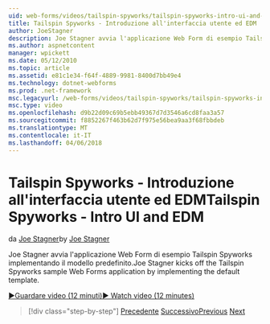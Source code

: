 ```yaml
---
uid: web-forms/videos/tailspin-spyworks/tailspin-spyworks-intro-ui-and-edm
title: Tailspin Spyworks - Introduzione all'interfaccia utente ed EDM | Documenti Microsoft
author: JoeStagner
description: Joe Stagner avvia l'applicazione Web Form di esempio Tailspin Spyworks implementando il modello predefinito.
ms.author: aspnetcontent
manager: wpickett
ms.date: 05/12/2010
ms.topic: article
ms.assetid: e81c1e34-f64f-4889-9981-8400d7bb49e4
ms.technology: dotnet-webforms
ms.prod: .net-framework
msc.legacyurl: /web-forms/videos/tailspin-spyworks/tailspin-spyworks-intro-ui-and-edm
msc.type: video
ms.openlocfilehash: d9b22d09c69b5ebb49367d7d3546a6cd8faa3a57
ms.sourcegitcommit: f8852267f463b62d7f975e56bea9aa3f68fbbdeb
ms.translationtype: MT
ms.contentlocale: it-IT
ms.lasthandoff: 04/06/2018
---
```

<a name="tailspin-spyworks---intro-ui-and-edm"></a><span data-ttu-id="4a7d0-103">Tailspin Spyworks - Introduzione all'interfaccia utente ed EDM</span><span class="sxs-lookup"><span data-stu-id="4a7d0-103">Tailspin Spyworks - Intro UI and EDM</span></span>
====================
<span data-ttu-id="4a7d0-104">da [Joe Stagner](https://github.com/JoeStagner)</span><span class="sxs-lookup"><span data-stu-id="4a7d0-104">by [Joe Stagner](https://github.com/JoeStagner)</span></span>

<span data-ttu-id="4a7d0-105">Joe Stagner avvia l'applicazione Web Form di esempio Tailspin Spyworks implementando il modello predefinito.</span><span class="sxs-lookup"><span data-stu-id="4a7d0-105">Joe Stagner kicks off the Tailspin Spyworks sample Web Forms application by implementing the default template.</span></span>

[<span data-ttu-id="4a7d0-106">&#9654;Guardare video (12 minuti)</span><span class="sxs-lookup"><span data-stu-id="4a7d0-106">&#9654; Watch video (12 minutes)</span></span>](https://channel9.msdn.com/Blogs/ASP-NET-Site-Videos/tailspin-spyworks-intro-ui-and-edm)

> [!div class="step-by-step"]
> <span data-ttu-id="4a7d0-107">[Precedente](tailspin-spyworks-implementing-and-using-the-also-purchased-control.md)
> [Successivo](tailspin-spyworks-directory-organization.md)</span><span class="sxs-lookup"><span data-stu-id="4a7d0-107">[Previous](tailspin-spyworks-implementing-and-using-the-also-purchased-control.md)
[Next](tailspin-spyworks-directory-organization.md)</span></span>
